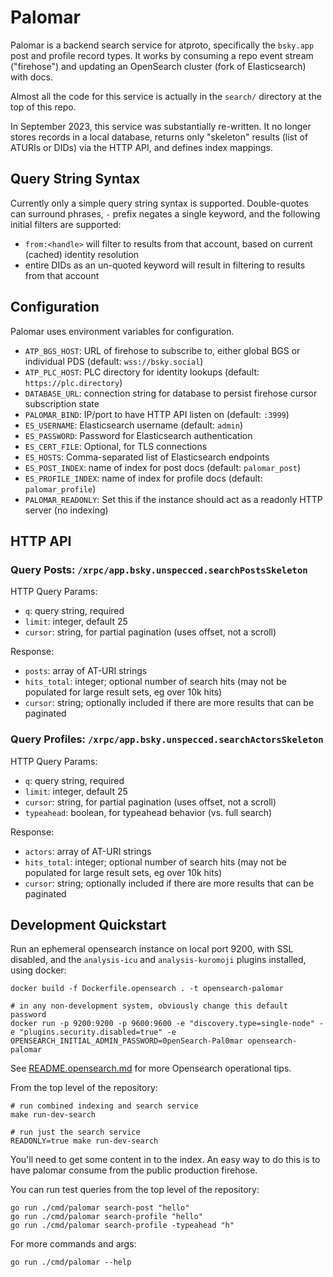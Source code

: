 # Palomar

Palomar is a backend search service for atproto, specifically the `bsky.app` post and profile record types. It works by consuming a repo event stream ("firehose") and updating an OpenSearch cluster (fork of Elasticsearch) with docs.

Almost all the code for this service is actually in the `search/` directory at the top of this repo.

In September 2023, this service was substantially re-written. It no longer stores records in a local database, returns only "skeleton" results (list of ATURIs or DIDs) via the HTTP API, and defines index mappings.


## Query String Syntax

Currently only a simple query string syntax is supported. Double-quotes can surround phrases, `-` prefix negates a single keyword, and the following initial filters are supported:

- `from:<handle>` will filter to results from that account, based on current (cached) identity resolution
- entire DIDs as an un-quoted keyword will result in filtering to results from that account


## Configuration

Palomar uses environment variables for configuration.

- `ATP_BGS_HOST`: URL of firehose to subscribe to, either global BGS or individual PDS (default: `wss://bsky.social`)
- `ATP_PLC_HOST`: PLC directory for identity lookups (default: `https://plc.directory`)
- `DATABASE_URL`: connection string for database to persist firehose cursor subscription state
- `PALOMAR_BIND`: IP/port to have HTTP API listen on (default: `:3999`)
- `ES_USERNAME`: Elasticsearch username (default: `admin`)
- `ES_PASSWORD`: Password for Elasticsearch authentication
- `ES_CERT_FILE`: Optional, for TLS connections
- `ES_HOSTS`: Comma-separated list of Elasticsearch endpoints
- `ES_POST_INDEX`: name of index for post docs (default: `palomar_post`)
- `ES_PROFILE_INDEX`: name of index for profile docs (default: `palomar_profile`)
- `PALOMAR_READONLY`: Set this if the instance should act as a readonly HTTP server (no indexing)

## HTTP API

### Query Posts: `/xrpc/app.bsky.unspecced.searchPostsSkeleton`

HTTP Query Params:

- `q`: query string, required
- `limit`: integer, default 25
- `cursor`: string, for partial pagination (uses offset, not a scroll)

Response:

- `posts`: array of AT-URI strings
- `hits_total`: integer; optional number of search hits (may not be populated for large result sets, eg over 10k hits)
- `cursor`: string; optionally included if there are more results that can be paginated

### Query Profiles: `/xrpc/app.bsky.unspecced.searchActorsSkeleton`

HTTP Query Params:

- `q`: query string, required
- `limit`: integer, default 25
- `cursor`: string, for partial pagination (uses offset, not a scroll)
- `typeahead`: boolean, for typeahead behavior (vs. full search)

Response:

- `actors`: array of AT-URI strings
- `hits_total`: integer; optional number of search hits (may not be populated for large result sets, eg over 10k hits)
- `cursor`: string; optionally included if there are more results that can be paginated

## Development Quickstart

Run an ephemeral opensearch instance on local port 9200, with SSL disabled, and the `analysis-icu` and `analysis-kuromoji` plugins installed, using docker:

    docker build -f Dockerfile.opensearch . -t opensearch-palomar

	# in any non-development system, obviously change this default password
    docker run -p 9200:9200 -p 9600:9600 -e "discovery.type=single-node" -e "plugins.security.disabled=true" -e OPENSEARCH_INITIAL_ADMIN_PASSWORD=0penSearch-Pal0mar opensearch-palomar

See [README.opensearch.md]() for more Opensearch operational tips.

From the top level of the repository:

    # run combined indexing and search service
    make run-dev-search

    # run just the search service
    READONLY=true make run-dev-search

You'll need to get some content in to the index. An easy way to do this is to have palomar consume from the public production firehose.

You can run test queries from the top level of the repository:

    go run ./cmd/palomar search-post "hello"
    go run ./cmd/palomar search-profile "hello"
    go run ./cmd/palomar search-profile -typeahead "h"

For more commands and args:

    go run ./cmd/palomar --help
